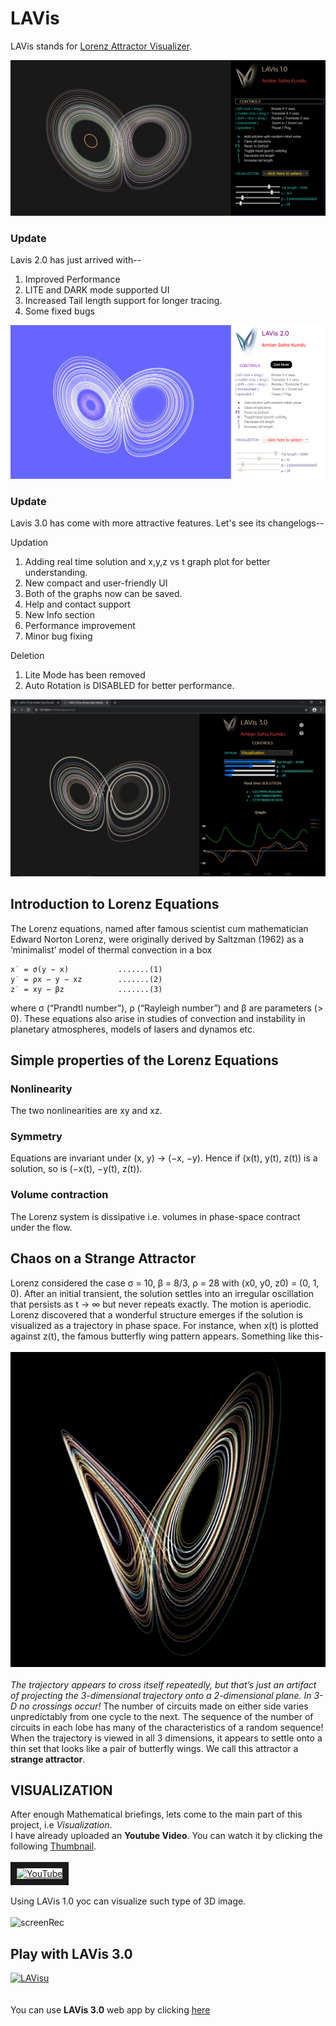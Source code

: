 # LAVis
LAVis stands for [Lorenz Attractor Visualizer](https://yoursamlan.github.io/lavisloader). 

![Screenshot of LAVis](https://github.com/yoursamlan/lavis/blob/master/screenshots/screenshot1.PNG?raw=true)

### Update

Lavis 2.0 has just arrived with--
1. Improved Performance
2. LITE and DARK mode supported UI
3. Increased Tail length support for longer tracing.
4. Some fixed bugs

![Screenshot of LAVis2.0](https://github.com/yoursamlan/lavis/blob/master/screenshots/LAVis2.0.PNG?raw=true)

### Update 

Lavis 3.0 has come with more attractive features. Let's see its changelogs--

Updation
1. Adding real time solution and x,y,z vs t graph plot for better understanding.
2. New compact and user-friendly UI
3. Both of the graphs now can be saved.
4. Help and contact support
5. New Info section
6. Performance improvement
7. Minor bug fixing

Deletion
1. Lite Mode has been removed
2. Auto Rotation is DISABLED for better performance.

![Screenshot of LAVis3.0](https://github.com/yoursamlan/lavis/blob/master/screenshots/lavis3.PNG?raw=true)
## Introduction to Lorenz Equations
The Lorenz equations, named after famous scientist cum mathematician Edward Norton Lorenz, were originally derived
by Saltzman (1962) as a ‘minimalist’ model of thermal convection in a box
```
x˙ = σ(y − x)           .......(1)
y˙ = ρx − y − xz        .......(2)
z˙ = xy − βz            .......(3)
```
where σ (“Prandtl number”), ρ (“Rayleigh number”) and β are parameters (> 0). These equations also arise in studies of convection
and instability in planetary atmospheres, models of lasers and dynamos etc.

## Simple properties of the Lorenz Equations

### Nonlinearity
The two nonlinearities are xy and xz.
### Symmetry
Equations are invariant under (x, y) → (−x, −y). Hence if (x(t), y(t), z(t)) is a solution, so is (−x(t), −y(t), z(t)).
### Volume contraction 
The Lorenz system is dissipative i.e. volumes in phase-space contract under the flow.

## Chaos on a Strange Attractor
Lorenz considered the case σ = 10, β = 8/3, ρ = 28 with (x0, y0, z0) = (0, 1, 0).
After an initial transient, the solution settles into an irregular oscillation that persists as t → ∞ but never repeats exactly. The motion
is aperiodic.
<br/>Lorenz discovered that a wonderful structure
emerges if the solution is visualized as a trajectory in phase space. For instance, when
x(t) is plotted against z(t), the famous butterfly wing pattern appears. Something like this-<br/><br/>
![Lorenz Attractor](https://github.com/yoursamlan/lavis/blob/master/logo.png?raw=true)
<br/><br/>*The trajectory appears to cross itself repeatedly, but that’s just an artifact of projecting the 3-dimensional trajectory onto
a 2-dimensional plane. In 3-D no crossings occur!*
The number of circuits made on either side varies unpredictably from one cycle to the next. The sequence of the number of circuits in
each lobe has many of the characteristics of a random sequence! <br/> When the trajectory is viewed in all 3 dimensions, it appears to
settle onto a thin set that looks like a pair of butterfly wings. We call this attractor a **strange attractor**.

## VISUALIZATION
After enough Mathematical briefings, lets come to the main part of this project, i.e *Visualization*.
<br/>I have already uploaded an **Youtube Video**. You can watch it by clicking the following [Thumbnail](https://www.youtube.com/watch?v=9QMn-Nwi6BA).<br/><br/>
<a href="http://www.youtube.com/watch?feature=player_embedded&v=9QMn-Nwi6BA
" target="_blank"><img src="http://img.youtube.com/vi/9QMn-Nwi6BA/0.jpg" 
alt="YouTube" width="240" height="180" border="10" /></a><br><br>
Using LAVis 1.0 yoc can visualize such type of 3D image.<br><br>
![screenRec](https://github.com/yoursamlan/lavis/blob/master/screenshots/screenrec.gif?raw=true)

## Play with LAVis 3.0
[![LAVisu](https://raw.githubusercontent.com/yoursamlan/lavis/master/LAVis512.ico)](https://bit.ly/LAVis)<br><br>
</br>You can use **LAVis 3.0** web app by clicking [here](https://yoursamlan.github.io/lavisloader)<br>
<!--You can download **Android Version (LAVis.apk)** from [here](https://github.com/yoursamlan/lavis/raw/master/app/LAVis.apk)<br>
You can download **Windows 32bit Version (LAVis.exe)** from [here](https://github.com/yoursamlan/lavis/raw/master/app/LAVis.exe) -->

